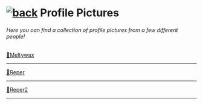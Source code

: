#  [![back](https://cdn.discordapp.com/emojis/887168885747511396?size=32)](https://reper2.github.io/Downloadable-Files) Profile Pictures
###### Here you can find a collection of profile pictures from a few different people!

[📁Meltywax](https://reper2.github.io/Downloadable-Files/pfp/Meltywax)

---

[📁Reper](https://reper2.github.io/Downloadable-Files/pfp/Reper)

---

[📁Reper2](https://reper2.github.io/Downloadable-Files/pfp/Reper2)

---
